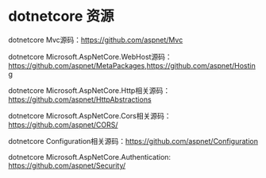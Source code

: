 # dotnetcore 资源

dotnetcore Mvc源码：<https://github.com/aspnet/Mvc>

dotnetcore Microsoft.AspNetCore.WebHost源码：<https://github.com/aspnet/MetaPackages>,<https://github.com/aspnet/Hosting>

dotnetcore Microsoft.AspNetCore.Http相关源码： <https://github.com/aspnet/HttpAbstractions>

dotnetcore Microsoft.AspNetCore.Cors相关源码： <https://github.com/aspnet/CORS/>

dotnetcore Configuration相关源码：<https://github.com/aspnet/Configuration>

dotnetcore  Microsoft.AspNetCore.Authentication: <https://github.com/aspnet/Security/>